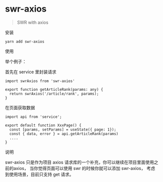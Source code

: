 # swr-axios
> SWR with axios

安装
```
yarn add swr-axios
```

使用

举个例子：

首先在 service 里封装请求
```
import swrAxios from 'swr-axios'

export function getArticleRank(params: any) {
  return swrAxios('/article/rank', params);
}
```
在页面获取数据
```
import api from 'service';

export default function XxxPage() {
  const [params, setParams] = useState({ page: 1});
  const { data, error } = api.getArticleRank(params)
  ....
}
```

说明

swr-axios 只是作为项目 axios 请求库的一个补充，你可以继续在项目里面使用之前的axios，
当你觉得页面可以使用 swr 的时候你就可以添加 swr-axios，
考虑到使用场景，目前只支持 get 请求。